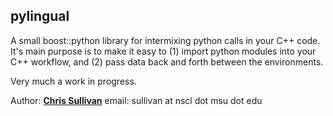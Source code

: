 pylingual
---
A small boost::python library for intermixing python calls in your C++ code. It's main purpose is to make it easy to (1) import python modules into your C++ workflow, and (2) pass data back and forth between the environments.

Very much a work in progress.

Author: __[Chris Sullivan]__ email: sullivan at nscl dot msu dot edu

[Chris Sullivan]: https://people.nscl.msu.edu/~sullivan/
